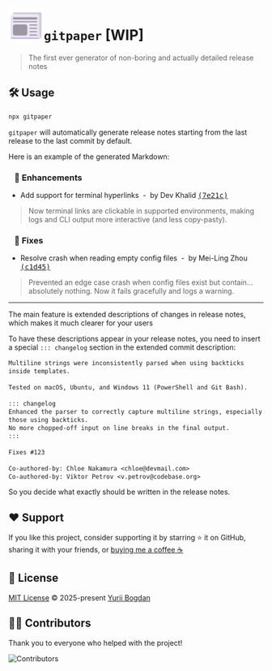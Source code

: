 <img src="assets/newspaper.svg" width="70" align="left">

# **`gitpaper`** \[WIP\]

> The first ever generator of non-boring and actually detailed release notes

## 🛠️ Usage

```bash
npx gitpaper
```

`gitpaper` will automatically generate release notes starting from the last release to the last commit by default.

Here is an example of the generated Markdown:

###    🚀 Enhancements

- Add support for terminal hyperlinks  -  by Dev Khalid [<samp>(7e21c)</samp>](https://github.com///commit/7e21c3f4a1b2c5d6e7f8090a12b34c56d78e90f1)

> Now terminal links are clickable in supported environments, making logs and CLI output more interactive (and less copy-pasty).

###    🐛 Fixes

- Resolve crash when reading empty config files  -  by Mei-Ling Zhou [<samp>(c1d45)</samp>](https://github.com///commit/c1d45ef7a9bc4321def56789abcde0123456789f)

> Prevented an edge case crash when config files exist but contain... absolutely nothing. Now it fails gracefully and logs a warning.

---

The main feature is extended descriptions of changes in release notes, which makes it much clearer for your users

To have these descriptions appear in your release notes, you need to insert a special `::: changelog` section in the extended commit description:

```plaintext
Multiline strings were inconsistently parsed when using backticks inside templates.

Tested on macOS, Ubuntu, and Windows 11 (PowerShell and Git Bash).

::: changelog
Enhanced the parser to correctly capture multiline strings, especially those using backticks.
No more chopped-off input on line breaks in the final output.
:::

Fixes #123

Co-authored-by: Chloe Nakamura <chloe@devmail.com>
Co-authored-by: Viktor Petrov <v.petrov@codebase.org>
```

So you decide what exactly should be written in the release notes.

## ❤️ Support

If you like this project, consider supporting it by starring ⭐ it on GitHub, sharing it with your friends, or [buying me a coffee ☕](https://github.com/okineadev/vitepress-plugin-llms?sponsor=1)

<!-- ## 🤝 Contributing

You can read the instructions for contributing here - [CONTRIBUTING.md](./CONTRIBUTING.md) -->

## 📜 License

<!-- spell-checker:disable-next-line -->

[MIT License](./LICENSE) © 2025-present [Yurii Bogdan](https://github.com/okineadev)

## 👨‍🏭 Contributors

Thank you to everyone who helped with the project!

![Contributors](https://contributors-table.vercel.app/image?repo=okineadev/gitpaper&width=50&columns=15)
